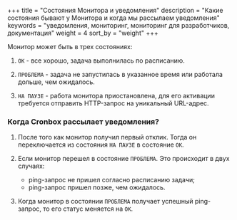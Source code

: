 +++
title = "Состояния Монитора и уведомления"
description = "Какие состояния бывают у Монитора и когда мы рассылаем уведомления"
keywords = "уведомления, мониторинг, мониторинг для разработчиков, документация"
weight = 4
sort_by = "weight"
+++

Монитор может быть в трех состояниях:

1. `OK` - все хорошо, задача выполнилась по расписанию.

2. `ПРОБЛЕМА` - задача не запустилась в указанное время или работала дольше, чем ожидалось.

3. `НА ПАУЗЕ` - работа монитора приостановлена, для его активации требуется отправить HTTP-запрос на уникальный URL-адрес.

### Когда Cronbox рассылает уведомления?

1. После того как монитор получил первый отклик. Тогда он переключается из состояния `НА ПАУЗЕ`
в состояние `ОК`.

2. Если монитор перешел в состояние `ПРОБЛЕМА`. Это происходит в двух случаях:
    - ping-запрос не пришел согласно расписанию задачи;
    - ping-запрос пришел позже, чем ожидалось.

3. Когда монитор в состоянии `ПРОБЛЕМА` получает успешный ping-запрос, то его статус меняется на `ОК`. 
